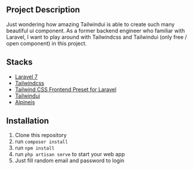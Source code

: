 ## Project Description

Just wondering how amazing Tailwindui is able to create such many beautiful ui component. As a former backend engineer who familiar with Laravel, I want to play around with Tailwindcss and Tailwindui (only free / open component) in this project.

## Stacks

- [Laravel 7](https://laravel.com/)
- [Tailwindcss](https://tailwindcss.com/)
- [Tailwind CSS Frontend Preset for Laravel](https://github.com/laravel-frontend-presets/tailwindcss)
- [Tailwindui](https://tailwindui.com/)
- [Alpinejs](https://github.com/alpinejs/alpine)

## Installation

1. Clone this repository
2. run `composer install`
3. run `npm install`
4. run `php artisan serve` to start your web app
5. Just fill random email and password to login